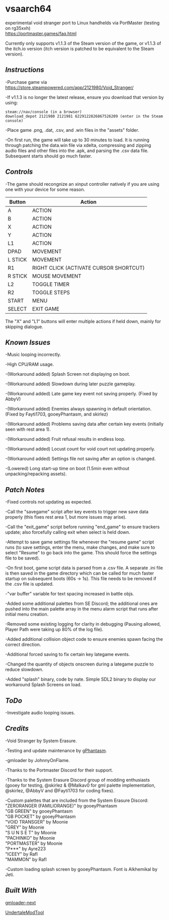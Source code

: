 # vsaarch64
experimental void stranger port to Linux handhelds via PortMaster (testing on rg35xxh)  
https://portmaster.games/faq.html  

Currently only supports v1.1.3 of the Steam version of the game, or v1.1.3 of the itch.io version (itch version is patched to be equivalent to the Steam version). <br />

## *Instructions*

-Purchase game via https://store.steampowered.com/app/2121980/Void_Stranger/ <br />

-If v1.1.3 is no longer the latest release, ensure you download that version by using:  

    steam://nav/console (in a browser)  
    download_depot 2121980 2121981 6229122826867526209 (enter in the Steam console)  
    

-Place game .png, .dat, .csv, and .win files in the "assets" folder. <br />

-On first run, the game will take up to 30 minutes to load. It is running through patching the data.win file via xdelta, compressing and zipping audio files and other files into the .apk, and parsing the .csv data file. Subsequent starts should go much faster. <br />

## *Controls*

-The game should recongnize an xinput controller natively if you are using one with your device for some reason. <br />

| Button | Action |
|--|--| 
|A|ACTION|
|B|ACTION|
|X|ACTION|
|Y|ACTION|
|L1|ACTION|
|DPAD|MOVEMENT|
|L STICK|MOVEMENT|
|R1|RIGHT CLICK (ACTIVATE CURSOR SHORTCUT)|
|R STICK|MOUSE MOVEMENT|
|L2|TOGGLE TIMER|
|R2|TOGGLE STEPS|
|START|MENU|
|SELECT|EXIT GAME|


The "X" and "L1" buttons will enter multiple actions if held down, mainly for skipping dialogue. <br />

## *Known Issues*

-Music looping incorrectly. <br />

-High CPU/RAM usage. <br />

-(Workaround added) Splash Screen not displaying on boot. <br />

-(Workaround added) Slowdown during later puzzle gameplay. <br />

-(Workaround added) Late game key event not saving properly. (Fixed by AbbyV) <br />

-(Workaround added) Enemies always spawning in default orientation. (Fixed by Fayti1703, gooeyPhantasm, and skirlez) <br />

-(Workaround added) Problems saving data after certain key events (initially seen with rest area 1). <br />

-(Workaround added) Fruit refusal results in endless loop. <br />

-(Workaround added) Locust count for void court not updating properly.<br />

-(Workaround added) Settings file not saving after an option is changed. <br />

-(Lowered) Long start-up time on boot (1.5min even without unpacking/repacking assets). <br />

## *Patch Notes*

-Fixed controls not updating as expected. <br />

-Call the "savegame" script after key events to trigger new save data properly (this fixes rest area 1, but more issues may arise). <br />

-Call the "exit_game" script before running "end_game" to ensure trackers update; also forcefully calling exit when select is held down. <br />

-Attempt to save game settings file whenever the "resume game" script runs (to save settings, enter the menu, make changes, and make sure to select "Resume" to go back into the game. This should force the settings file to be saved). <br />

-On first boot, game script data is parsed from a .csv file. A separate .ini file is then saved in the game directory which can be called for much faster startup on subsequent boots (60s -> 1s). This file needs to be removed if the .csv file is updated. <br />

-"var buffer" variable for text spacing increased in battle objs. <br />

-Added some additional palettes from SE Discord; the additional ones are pushed into the main palette array in the menu alarm script that runs after initial menu creation. <br />

-Removed some existing logging for clarity in debugging (Pausing allowed, Player Path were taking up 80% of the log file). <br />

-Added additional collision object code to ensure enemies spawn facing the correct direction. <br />

-Additional forced saving to fix certain key lategame events. <br />

-Changed the quantity of objects onscreen during a lategame puzzle to reduce slowdown. <br />

-Added "splash" binary, code by nate. Simple SDL2 binary to display our workaround Splash Screens on load. <br />

## *ToDo*

-Investigate audio looping issues. <br />

## *Credits*

-Void Stranger by System Erasure.  <br />

-Testing and update maintenance by [gPhantasm](https://github.com/gPhantasm). <br />

-gmloader by JohnnyOnFlame. <br />

-Thanks to the Portmaster Discord for their support.  <br />

-Thanks to the System Erasure Discord group of modding enthusiasts (gooey for testing, @skirlez & @Malkav0 for gml palette implementation, @skirlez, @AbbyV and @Fayti1703 for coding fixes). <br />

-Custom palettes that are included from the System Erasure Discord: <br />
    "ZERORANGER (FAMILIORANGE)" by gooeyPhantasm  <br />
    "GB GREEN" by gooeyPhantasm  <br />
    "GB POCKET" by gooeyPhantasm  <br />
    "VOID TRANSGER" by Moonie  <br />
    "GREY" by Moonie  <br />
    "S U N S E T" by Moonie <br />
    "PACHINKO" by Moonie <br />
    "PORTMASTER" by Moonie <br />
    "P***" by Ayre223 <br />
    "ICEEY" by Rafl <br />
    "MAMMON" by Rafl <br />

-Custom loading splash screen by gooeyPhantasm. Font is Alkhemikal by Jeti. <br />

## *Built With*

[gmloader-next](https://github.com/JohnnyonFlame/gmloader-next/blob/master/LICENSE.md) <br />

[UndertaleModTool](https://github.com/UnderminersTeam/UndertaleModTool/blob/master/LICENSE.txt) <br />
